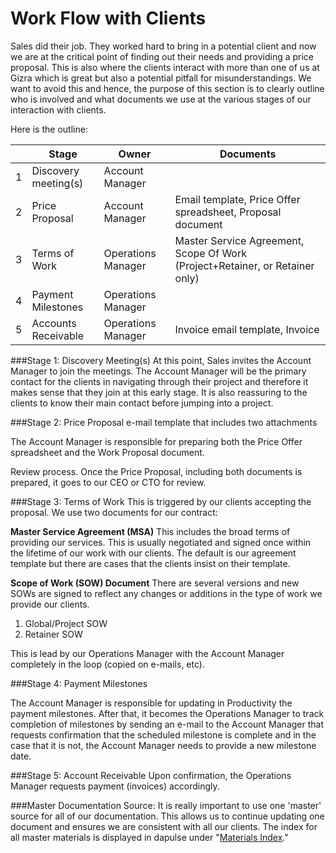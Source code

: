# Work Flow with Clients

Sales did their job. They worked hard to bring in a potential client and now we are at the critical point of finding out their needs and providing a price proposal. This is also where the clients interact with more than one of us at Gizra which is great but also a potential pitfall for misunderstandings. We want to avoid this and hence, the purpose of this section is to clearly outline who is involved and what documents we use at the various stages of our interaction with clients. 

Here is the outline:

| | Stage | Owner | Documents |
| -- | -- | -- | -- |
| 1 | Discovery meeting(s)  | Account Manager |  |
| 2 | Price Proposal | Account Manager| Email template, Price Offer spreadsheet, Proposal document |
| 3 | Terms of Work | Operations Manager| Master Service Agreement, Scope Of Work (Project+Retainer, or Retainer only)|
| 4 | Payment Milestones  | Operations Manager |  |
| 5 | Accounts Receivable | Operations Manager | Invoice email template, Invoice |

###Stage 1: Discovery Meeting(s)
At this point, Sales invites the Account Manager to join the meetings. The Account Manager will be the primary contact for the clients in navigating through their project and therefore it makes sense that they join at this early stage. It is also reassuring to the clients to know their main contact before jumping into a project.

###Stage 2: Price Proposal
e-mail template that includes two attachments

The Account Manager is responsible for preparing both the Price Offer spreadsheet and the Work Proposal document. 

Review process. Once the Price Proposal, including both documents is prepared, it goes to our CEO or CTO for review.

###Stage 3: Terms of Work
This is triggered by our clients accepting the proposal.  We use two documents for our contract: 

**Master Service Agreement (MSA)**
This includes the broad terms of providing our services. This is usually negotiated and signed once within the lifetime of our work with our clients. The default is our agreement template but there are cases that the clients insist on their template.

**Scope of Work (SOW) Document**
There are several versions and new SOWs are signed to reflect any changes or additions in the type of work we provide our clients. 
1. Global/Project SOW
2. Retainer SOW

This is lead by our Operations Manager with the Account Manager completely in the loop (copied on e-mails, etc).

###Stage 4: Payment Milestones

The Account Manager is responsible for updating in Productivity the payment milestones. After that, it becomes the Operations Manager to track completion of milestones by sending an e-mail to the Account Manager that requests confirmation that the scheduled milestone is complete and in the case that it is not, the Account Manager needs to provide a new milestone date.

###Stage 5: Account Receivable
Upon confirmation, the Operations Manager requests payment (invoices) accordingly.

###Master Documentation Source:
It is really important to use one 'master' source for all of our documentation. This allows us to continue updating one document and ensures we are consistent with all our clients. The index for all master materials is displayed in dapulse under "[Materials Index](https://gizra.dapulse.com/boards/16995781)."


